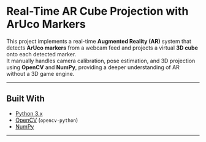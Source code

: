 # Real-Time AR Cube Projection with ArUco Markers

This project implements a real-time **Augmented Reality (AR)** system that detects **ArUco markers** from a webcam feed and projects a virtual **3D cube** onto each detected marker.  
It manually handles camera calibration, pose estimation, and 3D projection using **OpenCV** and **NumPy**, providing a deeper understanding of AR without a 3D game engine.

---

## Built With

- [Python 3.x](https://www.python.org/)
- [OpenCV](https://opencv.org/) (`opencv-python`)
- [NumPy](https://numpy.org/)

---
